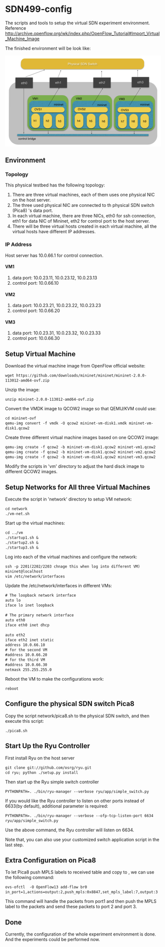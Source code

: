 # SDN499-config
The scripts and tools to setup the virtual SDN experiment environment.
Reference http://archive.openflow.org/wk/index.php/OpenFlow_Tutorial#Import_Virtual_Machine_Image

The finished environment will be look like:

![Image of Yaktocat](https://github.com/geraint0923/SDN499-config/raw/master/img/topo.png)

## Environment

### Topology

This physical testbed has the following topology:

1. There are three virtual machines, each of them uses one physical NIC on the host server.
2. The three used physical NIC are connected to th physical SDN switch (Pica8) 's data port.
3. In each virtual machine, there are three NICs, eth0 for ssh connection, eth1 for data NIC of Mininet, eth2 for control port to the host server.
4. There will be three virtual hosts created in each virtual machine, all the virtual hosts have different IP addresses.

### IP Address

Host server has 10.0.66.1 for control connection.

#### VM1

1. data port: 10.0.23.11, 10.0.23.12, 10.0.23.13
2. control port: 10.0.66.10

#### VM2

1. data port: 10.0.23.21, 10.0.23.22, 10.0.23.23
2. control port: 10.0.66.20

#### VM3

1. data port: 10.0.23.31, 10.0.23.32, 10.0.23.33
2. control port: 10.0.66.30

## Setup Virtual Machine
Download the virtual machine image from OpenFlow official website:

```
wget https://github.com/downloads/mininet/mininet/mininet-2.0.0-113012-amd64-ovf.zip
```

Unzip the image:

```
unzip mininet-2.0.0-113012-amd64-ovf.zip
```

Convert the VMDK image to QCOW2 image so that QEMU/KVM could use:

```
cd mininet-ovf
qemu-img convert -f vmdk -O qcow2 mininet-vm-disk1.vmdk mininet-vm-disk1.qcow2
```

Create three different virtual machine images based on one QCOW2 image:

```
qemu-img create -f qcow2 -b mininet-vm-disk1.qcow2 mininet-vm1.qcow2
qemu-img create -f qcow2 -b mininet-vm-disk1.qcow2 mininet-vm2.qcow2
qemu-img create -f qcow2 -b mininet-vm-disk1.qcow2 mininet-vm3.qcow2
```

Modify the scripts in 'vm' directory to adjust the hard disck image to different QCOW2 images.

## Setup Networks for All three Virtual Machines
Execute the script in 'network' directory to setup VM network:

```
cd network
./vm-net.sh
```

Start up the virtual machines:

```
cd ../vm
./startup1.sh &
./startup2.sh &
./startup3.sh &
```

Log into each of the virtual machines and configure the network:

```
ssh -p 2201(2202/2203 chnage this when log into different VM) mininet@localhost
vim /etc/network/interfaces
```

Update the /etc/network/interfaces in different VMs:

```
# The loopback network interface
auto lo
iface lo inet loopback

# The primary network interface
auto eth0
iface eth0 inet dhcp

auto eth2
iface eth2 inet static
address 10.0.66.10
# for the second VM
#address 10.0.66.20
# for the third VM
#address 10.0.66.30
netmask 255.255.255.0
```

Reboot the VM to make the configurations work:

```
reboot
```

## Configure the physical SDN switch Pica8

Copy the script network/pica8.sh to the physical SDN switch, and then execute this script:

```
./pica8.sh
```

## Start Up the Ryu Controller

First install Ryu on the host server

```
git clone git://github.com/osrg/ryu.git
cd ryu; python ./setup.py install
```

Then start up the Ryu simple switch controller

```
PYTHONPATH=. ./bin/ryu-manager --verbose ryu/app/simple_switch.py
```

If you would like the Ryu controller to listen on other ports instead of 6633(by default), additional parameter is required:

```
PYTHONPATH=. ./bin/ryu-manager --verbose --ofp-tcp-listen-port 6634 ryu/app/simple_switch.py
```

Use the above command, the Ryu controller will listen on 6634.


Note that, you can also use your customized switch application script in the last step.


## Extra Configuration on Pica8

To let Pica8 push MPLS labels to received table and copy to , we can use the following command:

```
ovs-ofctl  -O OpenFlow13 add-flow br0 in_port=1,actions=output:2,push_mpls:0x8847,set_mpls_label:7,output:3
```

This command will handle the packets from port1 and then push the MPLS label to the packets and send these packets to port 2 and port 3.




## Done

Currently, the configuration of the whole experiment environment is done. And the experiments could be performed now.
